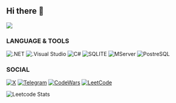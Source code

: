 ## Hi there 👋
<img src="https://media3.giphy.com/media/v1.Y2lkPTc5MGI3NjExaWx2anA4Ymk4cTZsbDJoemdiczRseTZxajNuejh4dW1waTg2Z3h1MyZlcD12MV9pbnRlcm5hbF9naWZfYnlfaWQmY3Q9Zw/lmeDPtQLlcTaaKVwsC/giphy.gif">


### LANGUAGE & TOOLS

![.NET](https://img.shields.io/badge/.NET-5C2D91?style=for-the-badge&logo=.net&logoColor=white)
![.Visual Studio](https://img.shields.io/badge/Visual_Studio-5C2D91?style=for-the-badge&logo=visual%20studio&logoColor=white)
![C#](https://img.shields.io/badge/C%23-239120?style=for-the-badge&logo=c-sharp&logoColor=white)
![SQLITE](https://img.shields.io/badge/SQLite-07405E?style=for-the-badge&logo=sqlite&logoColor=white)
![MServer](https://img.shields.io/badge/Microsoft_SQL_Server-CC2927?style=for-the-badge&logo=microsoft-sql-server&logoColor=white)
![PostreSQL](https://img.shields.io/badge/PostgreSQL-316192?style=for-the-badge&logo=postgresql&logoColor=white)


### SOCIAL
[![X](https://img.shields.io/badge/-X-090909?style=for-the-badge&logo=X&logoColor=FFFFFF)](https://x.com/maks89855)
[![Telegram](https://img.shields.io/badge/-Telegram-090909?style=for-the-badge&logo=telegram&logoColor=27A0D9)](https://t.me/maks89855)
[![CodeWars](https://img.shields.io/badge/Codewars-B1361E?style=for-the-badge&logo=Codewars&logoColor=white)]()
[![LeetCode](https://img.shields.io/badge/-LeetCode-FFA116?style=for-the-badge&logo=LeetCode&logoColor=black)]()



![Leetcode Stats](https://leetcard.jacoblin.cool/maks89855)